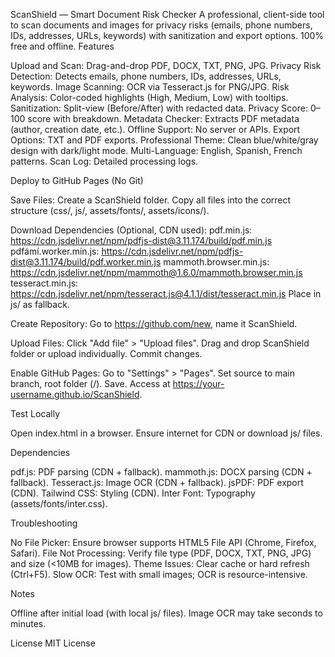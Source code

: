 ScanShield — Smart Document Risk Checker
A professional, client-side tool to scan documents and images for privacy risks (emails, phone numbers, IDs, addresses, URLs, keywords) with sanitization and export options. 100% free and offline.
Features

Upload and Scan: Drag-and-drop PDF, DOCX, TXT, PNG, JPG.
Privacy Risk Detection: Detects emails, phone numbers, IDs, addresses, URLs, keywords.
Image Scanning: OCR via Tesseract.js for PNG/JPG.
Risk Analysis: Color-coded highlights (High, Medium, Low) with tooltips.
Sanitization: Split-view (Before/After) with redacted data.
Privacy Score: 0–100 score with breakdown.
Metadata Checker: Extracts PDF metadata (author, creation date, etc.).
Offline Support: No server or APIs.
Export Options: TXT and PDF exports.
Professional Theme: Clean blue/white/gray design with dark/light mode.
Multi-Language: English, Spanish, French patterns.
Scan Log: Detailed processing logs.

Deploy to GitHub Pages (No Git)

Save Files:
Create a ScanShield folder.
Copy all files into the correct structure (css/, js/, assets/fonts/, assets/icons/).


Download Dependencies (Optional, CDN used):
pdf.min.js: https://cdn.jsdelivr.net/npm/pdfjs-dist@3.11.174/build/pdf.min.js
pdfámí.worker.min.js: https://cdn.jsdelivr.net/npm/pdfjs-dist@3.11.174/build/pdf.worker.min.js
mammoth.browser.min.js: https://cdn.jsdelivr.net/npm/mammoth@1.6.0/mammoth.browser.min.js
tesseract.min.js: https://cdn.jsdelivr.net/npm/tesseract.js@4.1.1/dist/tesseract.min.js
Place in js/ as fallback.


Create Repository:
Go to https://github.com/new, name it ScanShield.


Upload Files:
Click "Add file" > "Upload files".
Drag and drop ScanShield folder or upload individually.
Commit changes.


Enable GitHub Pages:
Go to "Settings" > "Pages".
Set source to main branch, root folder (/).
Save. Access at https://your-username.github.io/ScanShield.



Test Locally

Open index.html in a browser.
Ensure internet for CDN or download js/ files.

Dependencies

pdf.js: PDF parsing (CDN + fallback).
mammoth.js: DOCX parsing (CDN + fallback).
Tesseract.js: Image OCR (CDN + fallback).
jsPDF: PDF export (CDN).
Tailwind CSS: Styling (CDN).
Inter Font: Typography (assets/fonts/inter.css).

Troubleshooting

No File Picker: Ensure browser supports HTML5 File API (Chrome, Firefox, Safari).
File Not Processing: Verify file type (PDF, DOCX, TXT, PNG, JPG) and size (<10MB for images).
Theme Issues: Clear cache or hard refresh (Ctrl+F5).
Slow OCR: Test with small images; OCR is resource-intensive.

Notes

Offline after initial load (with local js/ files).
Image OCR may take seconds to minutes.

License
MIT License
